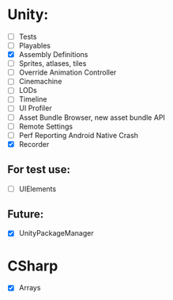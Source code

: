 # Unity:
- [ ] Tests
- [ ] Playables
- [x] Assembly Definitions
- [ ] Sprites, atlases, tiles
- [ ] Override Animation Controller
- [ ] Cinemachine
- [ ] LODs
- [ ] Timeline
- [ ] UI Profiler
- [ ] Asset Bundle Browser, new asset bundle API
- [ ] Remote Settings
- [ ] Perf Reporting Android Native Crash
- [x] Recorder

## For test use:
- [ ] UIElements

## Future:
- [x] UnityPackageManager

# CSharp
- [x] Arrays